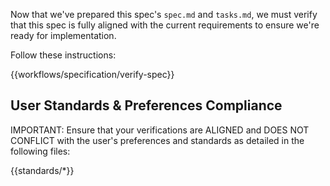 Now that we've prepared this spec's `spec.md` and `tasks.md`, we must verify that this spec is fully aligned with the current requirements to ensure we're ready for implementation.

Follow these instructions:

{{workflows/specification/verify-spec}}

## User Standards & Preferences Compliance

IMPORTANT: Ensure that your verifications are ALIGNED and DOES NOT CONFLICT with the user's preferences and standards as detailed in the following files:

{{standards/*}}
